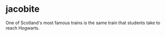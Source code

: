 # jacobite
One of Scotland's most famous trains is the same train that students take to reach Hogwarts.
